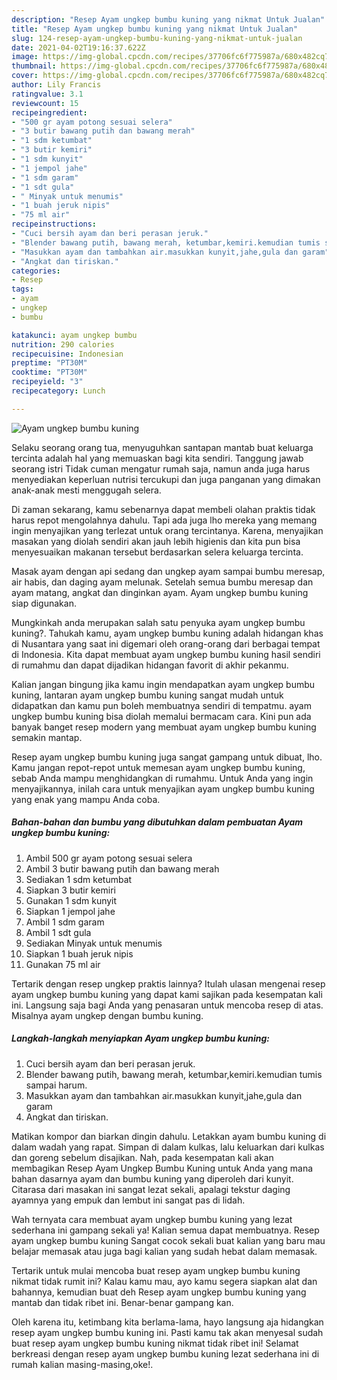 ```yaml
---
description: "Resep Ayam ungkep bumbu kuning yang nikmat Untuk Jualan"
title: "Resep Ayam ungkep bumbu kuning yang nikmat Untuk Jualan"
slug: 124-resep-ayam-ungkep-bumbu-kuning-yang-nikmat-untuk-jualan
date: 2021-04-02T19:16:37.622Z
image: https://img-global.cpcdn.com/recipes/37706fc6f775987a/680x482cq70/ayam-ungkep-bumbu-kuning-foto-resep-utama.jpg
thumbnail: https://img-global.cpcdn.com/recipes/37706fc6f775987a/680x482cq70/ayam-ungkep-bumbu-kuning-foto-resep-utama.jpg
cover: https://img-global.cpcdn.com/recipes/37706fc6f775987a/680x482cq70/ayam-ungkep-bumbu-kuning-foto-resep-utama.jpg
author: Lily Francis
ratingvalue: 3.1
reviewcount: 15
recipeingredient:
- "500 gr ayam potong sesuai selera"
- "3 butir bawang putih dan bawang merah"
- "1 sdm ketumbat"
- "3 butir kemiri"
- "1 sdm kunyit"
- "1 jempol jahe"
- "1 sdm garam"
- "1 sdt gula"
- " Minyak untuk menumis"
- "1 buah jeruk nipis"
- "75 ml air"
recipeinstructions:
- "Cuci bersih ayam dan beri perasan jeruk."
- "Blender bawang putih, bawang merah, ketumbar,kemiri.kemudian tumis sampai harum."
- "Masukkan ayam dan tambahkan air.masukkan kunyit,jahe,gula dan garam"
- "Angkat dan tiriskan."
categories:
- Resep
tags:
- ayam
- ungkep
- bumbu

katakunci: ayam ungkep bumbu 
nutrition: 290 calories
recipecuisine: Indonesian
preptime: "PT30M"
cooktime: "PT30M"
recipeyield: "3"
recipecategory: Lunch

---
```



![Ayam ungkep bumbu kuning](https://img-global.cpcdn.com/recipes/37706fc6f775987a/680x482cq70/ayam-ungkep-bumbu-kuning-foto-resep-utama.jpg)

Selaku seorang orang tua, menyuguhkan santapan mantab buat keluarga tercinta adalah hal yang memuaskan bagi kita sendiri. Tanggung jawab seorang istri Tidak cuman mengatur rumah saja, namun anda juga harus menyediakan keperluan nutrisi tercukupi dan juga panganan yang dimakan anak-anak mesti menggugah selera.

Di zaman  sekarang, kamu sebenarnya dapat membeli olahan praktis tidak harus repot mengolahnya dahulu. Tapi ada juga lho mereka yang memang ingin menyajikan yang terlezat untuk orang tercintanya. Karena, menyajikan masakan yang diolah sendiri akan jauh lebih higienis dan kita pun bisa menyesuaikan makanan tersebut berdasarkan selera keluarga tercinta. 

Masak ayam dengan api sedang dan ungkep ayam sampai bumbu meresap, air habis, dan daging ayam melunak. Setelah semua bumbu meresap dan ayam matang, angkat dan dinginkan ayam. Ayam ungkep bumbu kuning siap digunakan.

Mungkinkah anda merupakan salah satu penyuka ayam ungkep bumbu kuning?. Tahukah kamu, ayam ungkep bumbu kuning adalah hidangan khas di Nusantara yang saat ini digemari oleh orang-orang dari berbagai tempat di Indonesia. Kita dapat membuat ayam ungkep bumbu kuning hasil sendiri di rumahmu dan dapat dijadikan hidangan favorit di akhir pekanmu.

Kalian jangan bingung jika kamu ingin mendapatkan ayam ungkep bumbu kuning, lantaran ayam ungkep bumbu kuning sangat mudah untuk didapatkan dan kamu pun boleh membuatnya sendiri di tempatmu. ayam ungkep bumbu kuning bisa diolah memalui bermacam cara. Kini pun ada banyak banget resep modern yang membuat ayam ungkep bumbu kuning semakin mantap.

Resep ayam ungkep bumbu kuning juga sangat gampang untuk dibuat, lho. Kamu jangan repot-repot untuk memesan ayam ungkep bumbu kuning, sebab Anda mampu menghidangkan di rumahmu. Untuk Anda yang ingin menyajikannya, inilah cara untuk menyajikan ayam ungkep bumbu kuning yang enak yang mampu Anda coba.

<!--inarticleads1-->

##### Bahan-bahan dan bumbu yang dibutuhkan dalam pembuatan Ayam ungkep bumbu kuning:

1. Ambil 500 gr ayam potong sesuai selera
1. Ambil 3 butir bawang putih dan bawang merah
1. Sediakan 1 sdm ketumbat
1. Siapkan 3 butir kemiri
1. Gunakan 1 sdm kunyit
1. Siapkan 1 jempol jahe
1. Ambil 1 sdm garam
1. Ambil 1 sdt gula
1. Sediakan  Minyak untuk menumis
1. Siapkan 1 buah jeruk nipis
1. Gunakan 75 ml air


Tertarik dengan resep ungkep praktis lainnya? Itulah ulasan mengenai resep ayam ungkep bumbu kuning yang dapat kami sajikan pada kesempatan kali ini. Langsung saja bagi Anda yang penasaran untuk mencoba resep di atas. Misalnya ayam ungkep dengan bumbu kuning. 

<!--inarticleads2-->

##### Langkah-langkah menyiapkan Ayam ungkep bumbu kuning:

1. Cuci bersih ayam dan beri perasan jeruk.
1. Blender bawang putih, bawang merah, ketumbar,kemiri.kemudian tumis sampai harum.
1. Masukkan ayam dan tambahkan air.masukkan kunyit,jahe,gula dan garam
1. Angkat dan tiriskan.


Matikan kompor dan biarkan dingin dahulu. Letakkan ayam bumbu kuning di dalam wadah yang rapat. Simpan di dalam kulkas, lalu keluarkan dari kulkas dan goreng sebelum disajikan. Nah, pada kesempatan kali akan membagikan Resep Ayam Ungkep Bumbu Kuning untuk Anda yang mana bahan dasarnya ayam dan bumbu kuning yang diperoleh dari kunyit. Citarasa dari masakan ini sangat lezat sekali, apalagi tekstur daging ayamnya yang empuk dan lembut ini sangat pas di lidah. 

Wah ternyata cara membuat ayam ungkep bumbu kuning yang lezat sederhana ini gampang sekali ya! Kalian semua dapat membuatnya. Resep ayam ungkep bumbu kuning Sangat cocok sekali buat kalian yang baru mau belajar memasak atau juga bagi kalian yang sudah hebat dalam memasak.

Tertarik untuk mulai mencoba buat resep ayam ungkep bumbu kuning nikmat tidak rumit ini? Kalau kamu mau, ayo kamu segera siapkan alat dan bahannya, kemudian buat deh Resep ayam ungkep bumbu kuning yang mantab dan tidak ribet ini. Benar-benar gampang kan. 

Oleh karena itu, ketimbang kita berlama-lama, hayo langsung aja hidangkan resep ayam ungkep bumbu kuning ini. Pasti kamu tak akan menyesal sudah buat resep ayam ungkep bumbu kuning nikmat tidak ribet ini! Selamat berkreasi dengan resep ayam ungkep bumbu kuning lezat sederhana ini di rumah kalian masing-masing,oke!.

